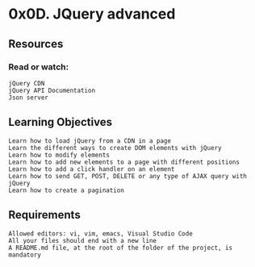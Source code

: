 # 0x0D. JQuery advanced

## Resources

### Read or watch:

    jQuery CDN
    jQuery API Documentation
    Json server

## Learning Objectives

    Learn how to load jQuery from a CDN in a page
    Learn the different ways to create DOM elements with jQuery
    Learn how to modify elements
    Learn how to add new elements to a page with different positions
    Learn how to add a click handler on an element
    Learn how to send GET, POST, DELETE or any type of AJAX query with jQuery
    Learn how to create a pagination

## Requirements

    Allowed editors: vi, vim, emacs, Visual Studio Code
    All your files should end with a new line
    A README.md file, at the root of the folder of the project, is mandatory
